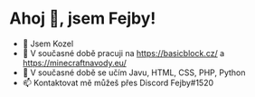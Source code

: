 # **Ahoj 👋, jsem Fejby!**


- 🐐 Jsem Kozel
- 🔭 V současné době pracuji na https://basicblock.cz/ a https://minecraftnavody.eu/
- 🌱 V současné době se učím Javu, HTML, CSS, PHP, Python
- 📫 Kontaktovat mě můžeš přes Discord Fejby#1520
